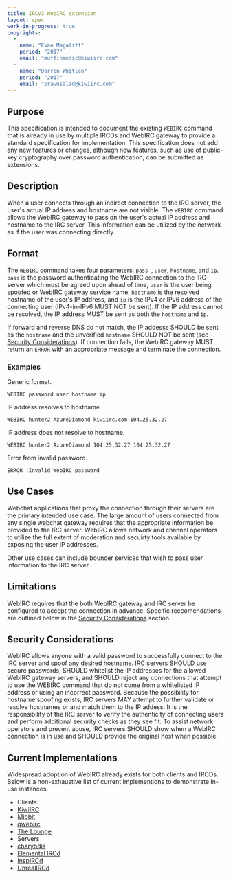 ```yaml
---
title: IRCv3 WebIRC extension
layout: spec
work-in-progress: true
copyrights:
  -
    name: "Evan Magaliff"
    period: "2017"
    email: "muffinmedic@kiwiirc.com"
  -
    name: "Darren Whitlen"
    period: "2017"
    email: "prawnsalad@kiwiirc.com"
---
```

## Purpose
This specification is intended to document the existing `WEBIRC` command that is already in use by multiple IRCDs and WebIRC gateway to provide a standard specification for implementation. This specification does not add any new features or changes, although new features, such as use of public-key cryptography over password authentication, can be submitted as extensions.

## Description
When a user connects through an indirect connection to the IRC server, the user's actual IP address and hostname are not visible. The `WEBIRC` command allows the WebIRC gateway to pass on the user's actual IP address and hostname to the IRC server. This information can be utilized by the network as if the user was connecting directly.

## Format
The `WEBIRC` command takes four parameters: `pass `, `user`, `hostname`, and `ip`. `pass` is the password authenticating the WebIRC connection to the IRC server which must be agreed upon ahead of time, `user` is the user being spoofed or WebIRC gateway service name, `hostname` is the resolved hostname of the user's IP address, and `ip` is the IPv4 or IPv6 address of the connecting user (IPv4-in-IPv6 MUST NOT be sent). If the IP address cannot be resolved, the IP address MUST be sent as both the `hostname` and `ip`.

If forward and reverse DNS do not match, the IP addesss SHOULD be sent as the `hostname` and the unverified `hostname` SHOULD NOT be sent (see [Security Considerations](#security-considerations)). If connection fails, the WebIRC gateway MUST return an `ERROR` with an appropriate message and terminate the connection.

### Examples
Generic format.

    WEBIRC password user hostname ip

IP address resolves to hostname.

    WEBIRC hunter2 AzureDiamond kiwiirc.com 104.25.32.27

IP address does not resolve to hostname.

    WEBIRC hunter2 AzureDiamond 104.25.32.27 104.25.32.27

Error from invalid password.

    ERROR :Invalid WebIRC password

## Use Cases
Webchat applications that proxy the connection through their servers are the primary intended use case. The large amount of users connected from any single webchat gateway requires that the appropriate information be provided to the IRC server. WebIRC allows network and channel operators to utilize the full extent of moderation and secuirty tools available by exposing the user IP addresses.

Other use cases can include bouncer services that wish to pass user information to the IRC server.

## Limitations
WebIRC requires that the both WebIRC gateway and IRC server be configured to accept the connection in advance. Specific reccomendations are outlined below in the [Security Considerations](#security-considerations) section.

## Security Considerations
WebIRC allows anyone with a valid password to successfully connect to the IRC server and spoof any desired hostname. IRC servers SHOULD use secure passwords, SHOULD whitelist the IP addresses for the allowed WebIRC gateway servers, and SHOULD reject any connections that attempt to use the WEBIRC command that do not come from a whitelisted IP address or using an incorrect password. Because the possibility for hostname spoofing exists, IRC servers MAY attempt to further validate or resolve hostnames or and match them to the IP addess. It is the responsibility of the IRC server to verify the authenticity of connecting users and perform additional security checks as they see fit. To assist network operators and prevent abuse, IRC servers SHOULD show when a WebIRC connection is in use and SHOULD provide the original host when possible.

## Current Implementations
Widespread adoption of WebIRC already exists for both clients and IRCDs. Below is a non-exhaustive list of current implementions to demonstrate in-use instances.
 - Clients
  - [KiwiIRC](https://kiwiirc.com/docs/webirc)
  - [Mibbit](https://wiki.mibbit.com/index.php/Webirc)
  - [qwebirc](http://qwebirc.org/features)
  - [The Lounge](https://thelounge.github.io/docs/server/configuration.html)
 - Servers
  - [charybdis](https://github.com/charybdis-ircd/charybdis/blob/release/4/extensions/m_webirc.c)
  - [Elemental IRCd](https://github.com/Elemental-IRCd/elemental-ircd/blob/master/doc/example.conf#L221)
  - [InspIRCd](https://wiki.inspircd.org/Modules/2.0/cgiirc)
  - [UnrealIRCd](https://www.unrealircd.org/docs/WebIRC_Support)